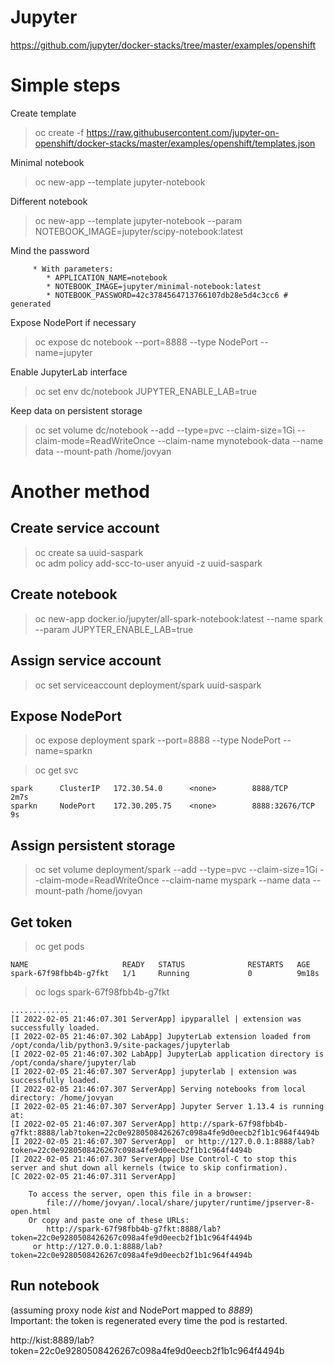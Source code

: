 # Jupyter

https://github.com/jupyter/docker-stacks/tree/master/examples/openshift

# Simple steps

Create template<br>

> oc create -f https://raw.githubusercontent.com/jupyter-on-openshift/docker-stacks/master/examples/openshift/templates.json<br>

Minimal notebook<br>

> oc new-app --template jupyter-notebook<br>

Different notebook<br>

> oc new-app --template jupyter-notebook  --param NOTEBOOK_IMAGE=jupyter/scipy-notebook:latest <br>

Mind the password<br>
```
     * With parameters:
        * APPLICATION_NAME=notebook
        * NOTEBOOK_IMAGE=jupyter/minimal-notebook:latest
        * NOTEBOOK_PASSWORD=42c3784564713766107db28e5d4c3cc6 # generated

```


Expose NodePort if necessary<br>

> oc expose dc  notebook  --port=8888 --type NodePort --name=jupyter<br>

Enable JupyterLab interface<br>

> oc set env dc/notebook JUPYTER_ENABLE_LAB=true<br>

Keep data on persistent storage<br>

> oc set volume dc/notebook --add --type=pvc --claim-size=1Gi --claim-mode=ReadWriteOnce --claim-name mynotebook-data --name data --mount-path /home/jovyan

# Another method 

## Create service account

> oc create sa uuid-saspark<br>
> oc adm policy add-scc-to-user anyuid -z uuid-saspark<br>

## Create notebook

> oc new-app docker.io/jupyter/all-spark-notebook:latest --name spark  --param  JUPYTER_ENABLE_LAB=true<br>

## Assign service account 

> oc set serviceaccount deployment/spark uuid-saspark

## Expose NodePort

> oc expose deployment  spark  --port=8888 --type NodePort --name=sparkn<br>

> oc get svc<br>
```
spark      ClusterIP   172.30.54.0      <none>        8888/TCP         2m7s
sparkn     NodePort    172.30.205.75    <none>        8888:32676/TCP   9s
```

## Assign persistent storage

> oc set volume deployment/spark --add --type=pvc --claim-size=1Gi --claim-mode=ReadWriteOnce --claim-name myspark --name data --mount-path /home/jovyan

## Get token

> oc get pods<br>
```
NAME                     READY   STATUS              RESTARTS   AGE
spark-67f98fbb4b-g7fkt   1/1     Running             0          9m18s
```

> oc logs spark-67f98fbb4b-g7fkt<br>
```
.............
[I 2022-02-05 21:46:07.301 ServerApp] ipyparallel | extension was successfully loaded.
[I 2022-02-05 21:46:07.302 LabApp] JupyterLab extension loaded from /opt/conda/lib/python3.9/site-packages/jupyterlab
[I 2022-02-05 21:46:07.302 LabApp] JupyterLab application directory is /opt/conda/share/jupyter/lab
[I 2022-02-05 21:46:07.307 ServerApp] jupyterlab | extension was successfully loaded.
[I 2022-02-05 21:46:07.307 ServerApp] Serving notebooks from local directory: /home/jovyan
[I 2022-02-05 21:46:07.307 ServerApp] Jupyter Server 1.13.4 is running at:
[I 2022-02-05 21:46:07.307 ServerApp] http://spark-67f98fbb4b-g7fkt:8888/lab?token=22c0e9280508426267c098a4fe9d0eecb2f1b1c964f4494b
[I 2022-02-05 21:46:07.307 ServerApp]  or http://127.0.0.1:8888/lab?token=22c0e9280508426267c098a4fe9d0eecb2f1b1c964f4494b
[I 2022-02-05 21:46:07.307 ServerApp] Use Control-C to stop this server and shut down all kernels (twice to skip confirmation).
[C 2022-02-05 21:46:07.311 ServerApp] 
    
    To access the server, open this file in a browser:
        file:///home/jovyan/.local/share/jupyter/runtime/jpserver-8-open.html
    Or copy and paste one of these URLs:
        http://spark-67f98fbb4b-g7fkt:8888/lab?token=22c0e9280508426267c098a4fe9d0eecb2f1b1c964f4494b
     or http://127.0.0.1:8888/lab?token=22c0e9280508426267c098a4fe9d0eecb2f1b1c964f4494b

```
## Run notebook

(assuming proxy node *kist* and NodePort mapped to *8889*)<br>
Important: the token is regenerated every time the pod is restarted.


http://kist:8889/lab?token=22c0e9280508426267c098a4fe9d0eecb2f1b1c964f4494b